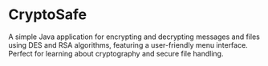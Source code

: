 # CryptoSafe
A simple Java application for encrypting and decrypting messages and files using DES and RSA algorithms, featuring a user-friendly menu interface. Perfect for learning about cryptography and secure file handling.
